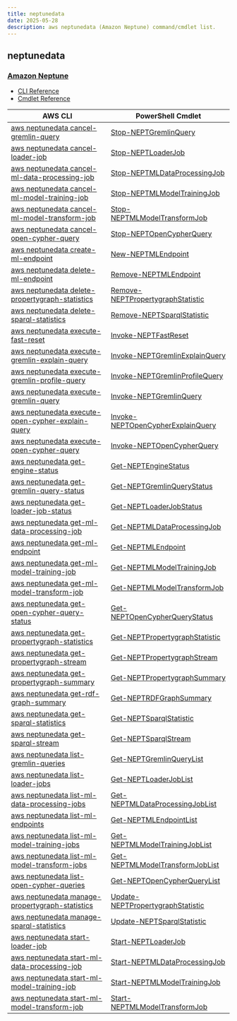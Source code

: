 ```yaml
---
title: neptunedata
date: 2025-05-28
description: aws neptunedata (Amazon Neptune) command/cmdlet list.
---
```


## neptunedata

### [Amazon Neptune](https://aws.amazon.com/neptune/)

* [CLI Reference](https://awscli.amazonaws.com/v2/documentation/api/latest/reference/neptunedata/index.html)
* [Cmdlet Reference](https://docs.aws.amazon.com/powershell/latest/reference/items/Neptunedata_cmdlets.html)

|AWS CLI|PowerShell Cmdlet|
|----|----|
|[aws neptunedata cancel-gremlin-query](https://awscli.amazonaws.com/v2/documentation/api/latest/reference/neptunedata/cancel-gremlin-query.html)|[Stop-NEPTGremlinQuery](https://docs.aws.amazon.com/powershell/latest/reference/items/Stop-NEPTGremlinQuery.html)|
|[aws neptunedata cancel-loader-job](https://awscli.amazonaws.com/v2/documentation/api/latest/reference/neptunedata/cancel-loader-job.html)|[Stop-NEPTLoaderJob](https://docs.aws.amazon.com/powershell/latest/reference/items/Stop-NEPTLoaderJob.html)|
|[aws neptunedata cancel-ml-data-processing-job](https://awscli.amazonaws.com/v2/documentation/api/latest/reference/neptunedata/cancel-ml-data-processing-job.html)|[Stop-NEPTMLDataProcessingJob](https://docs.aws.amazon.com/powershell/latest/reference/items/Stop-NEPTMLDataProcessingJob.html)|
|[aws neptunedata cancel-ml-model-training-job](https://awscli.amazonaws.com/v2/documentation/api/latest/reference/neptunedata/cancel-ml-model-training-job.html)|[Stop-NEPTMLModelTrainingJob](https://docs.aws.amazon.com/powershell/latest/reference/items/Stop-NEPTMLModelTrainingJob.html)|
|[aws neptunedata cancel-ml-model-transform-job](https://awscli.amazonaws.com/v2/documentation/api/latest/reference/neptunedata/cancel-ml-model-transform-job.html)|[Stop-NEPTMLModelTransformJob](https://docs.aws.amazon.com/powershell/latest/reference/items/Stop-NEPTMLModelTransformJob.html)|
|[aws neptunedata cancel-open-cypher-query](https://awscli.amazonaws.com/v2/documentation/api/latest/reference/neptunedata/cancel-open-cypher-query.html)|[Stop-NEPTOpenCypherQuery](https://docs.aws.amazon.com/powershell/latest/reference/items/Stop-NEPTOpenCypherQuery.html)|
|[aws neptunedata create-ml-endpoint](https://awscli.amazonaws.com/v2/documentation/api/latest/reference/neptunedata/create-ml-endpoint.html)|[New-NEPTMLEndpoint](https://docs.aws.amazon.com/powershell/latest/reference/items/New-NEPTMLEndpoint.html)|
|[aws neptunedata delete-ml-endpoint](https://awscli.amazonaws.com/v2/documentation/api/latest/reference/neptunedata/delete-ml-endpoint.html)|[Remove-NEPTMLEndpoint](https://docs.aws.amazon.com/powershell/latest/reference/items/Remove-NEPTMLEndpoint.html)|
|[aws neptunedata delete-propertygraph-statistics](https://awscli.amazonaws.com/v2/documentation/api/latest/reference/neptunedata/delete-propertygraph-statistics.html)|[Remove-NEPTPropertygraphStatistic](https://docs.aws.amazon.com/powershell/latest/reference/items/Remove-NEPTPropertygraphStatistic.html)|
|[aws neptunedata delete-sparql-statistics](https://awscli.amazonaws.com/v2/documentation/api/latest/reference/neptunedata/delete-sparql-statistics.html)|[Remove-NEPTSparqlStatistic](https://docs.aws.amazon.com/powershell/latest/reference/items/Remove-NEPTSparqlStatistic.html)|
|[aws neptunedata execute-fast-reset](https://awscli.amazonaws.com/v2/documentation/api/latest/reference/neptunedata/execute-fast-reset.html)|[Invoke-NEPTFastReset](https://docs.aws.amazon.com/powershell/latest/reference/items/Invoke-NEPTFastReset.html)|
|[aws neptunedata execute-gremlin-explain-query](https://awscli.amazonaws.com/v2/documentation/api/latest/reference/neptunedata/execute-gremlin-explain-query.html)|[Invoke-NEPTGremlinExplainQuery](https://docs.aws.amazon.com/powershell/latest/reference/items/Invoke-NEPTGremlinExplainQuery.html)|
|[aws neptunedata execute-gremlin-profile-query](https://awscli.amazonaws.com/v2/documentation/api/latest/reference/neptunedata/execute-gremlin-profile-query.html)|[Invoke-NEPTGremlinProfileQuery](https://docs.aws.amazon.com/powershell/latest/reference/items/Invoke-NEPTGremlinProfileQuery.html)|
|[aws neptunedata execute-gremlin-query](https://awscli.amazonaws.com/v2/documentation/api/latest/reference/neptunedata/execute-gremlin-query.html)|[Invoke-NEPTGremlinQuery](https://docs.aws.amazon.com/powershell/latest/reference/items/Invoke-NEPTGremlinQuery.html)|
|[aws neptunedata execute-open-cypher-explain-query](https://awscli.amazonaws.com/v2/documentation/api/latest/reference/neptunedata/execute-open-cypher-explain-query.html)|[Invoke-NEPTOpenCypherExplainQuery](https://docs.aws.amazon.com/powershell/latest/reference/items/Invoke-NEPTOpenCypherExplainQuery.html)|
|[aws neptunedata execute-open-cypher-query](https://awscli.amazonaws.com/v2/documentation/api/latest/reference/neptunedata/execute-open-cypher-query.html)|[Invoke-NEPTOpenCypherQuery](https://docs.aws.amazon.com/powershell/latest/reference/items/Invoke-NEPTOpenCypherQuery.html)|
|[aws neptunedata get-engine-status](https://awscli.amazonaws.com/v2/documentation/api/latest/reference/neptunedata/get-engine-status.html)|[Get-NEPTEngineStatus](https://docs.aws.amazon.com/powershell/latest/reference/items/Get-NEPTEngineStatus.html)|
|[aws neptunedata get-gremlin-query-status](https://awscli.amazonaws.com/v2/documentation/api/latest/reference/neptunedata/get-gremlin-query-status.html)|[Get-NEPTGremlinQueryStatus](https://docs.aws.amazon.com/powershell/latest/reference/items/Get-NEPTGremlinQueryStatus.html)|
|[aws neptunedata get-loader-job-status](https://awscli.amazonaws.com/v2/documentation/api/latest/reference/neptunedata/get-loader-job-status.html)|[Get-NEPTLoaderJobStatus](https://docs.aws.amazon.com/powershell/latest/reference/items/Get-NEPTLoaderJobStatus.html)|
|[aws neptunedata get-ml-data-processing-job](https://awscli.amazonaws.com/v2/documentation/api/latest/reference/neptunedata/get-ml-data-processing-job.html)|[Get-NEPTMLDataProcessingJob](https://docs.aws.amazon.com/powershell/latest/reference/items/Get-NEPTMLDataProcessingJob.html)|
|[aws neptunedata get-ml-endpoint](https://awscli.amazonaws.com/v2/documentation/api/latest/reference/neptunedata/get-ml-endpoint.html)|[Get-NEPTMLEndpoint](https://docs.aws.amazon.com/powershell/latest/reference/items/Get-NEPTMLEndpoint.html)|
|[aws neptunedata get-ml-model-training-job](https://awscli.amazonaws.com/v2/documentation/api/latest/reference/neptunedata/get-ml-model-training-job.html)|[Get-NEPTMLModelTrainingJob](https://docs.aws.amazon.com/powershell/latest/reference/items/Get-NEPTMLModelTrainingJob.html)|
|[aws neptunedata get-ml-model-transform-job](https://awscli.amazonaws.com/v2/documentation/api/latest/reference/neptunedata/get-ml-model-transform-job.html)|[Get-NEPTMLModelTransformJob](https://docs.aws.amazon.com/powershell/latest/reference/items/Get-NEPTMLModelTransformJob.html)|
|[aws neptunedata get-open-cypher-query-status](https://awscli.amazonaws.com/v2/documentation/api/latest/reference/neptunedata/get-open-cypher-query-status.html)|[Get-NEPTOpenCypherQueryStatus](https://docs.aws.amazon.com/powershell/latest/reference/items/Get-NEPTOpenCypherQueryStatus.html)|
|[aws neptunedata get-propertygraph-statistics](https://awscli.amazonaws.com/v2/documentation/api/latest/reference/neptunedata/get-propertygraph-statistics.html)|[Get-NEPTPropertygraphStatistic](https://docs.aws.amazon.com/powershell/latest/reference/items/Get-NEPTPropertygraphStatistic.html)|
|[aws neptunedata get-propertygraph-stream](https://awscli.amazonaws.com/v2/documentation/api/latest/reference/neptunedata/get-propertygraph-stream.html)|[Get-NEPTPropertygraphStream](https://docs.aws.amazon.com/powershell/latest/reference/items/Get-NEPTPropertygraphStream.html)|
|[aws neptunedata get-propertygraph-summary](https://awscli.amazonaws.com/v2/documentation/api/latest/reference/neptunedata/get-propertygraph-summary.html)|[Get-NEPTPropertygraphSummary](https://docs.aws.amazon.com/powershell/latest/reference/items/Get-NEPTPropertygraphSummary.html)|
|[aws neptunedata get-rdf-graph-summary](https://awscli.amazonaws.com/v2/documentation/api/latest/reference/neptunedata/get-rdf-graph-summary.html)|[Get-NEPTRDFGraphSummary](https://docs.aws.amazon.com/powershell/latest/reference/items/Get-NEPTRDFGraphSummary.html)|
|[aws neptunedata get-sparql-statistics](https://awscli.amazonaws.com/v2/documentation/api/latest/reference/neptunedata/get-sparql-statistics.html)|[Get-NEPTSparqlStatistic](https://docs.aws.amazon.com/powershell/latest/reference/items/Get-NEPTSparqlStatistic.html)|
|[aws neptunedata get-sparql-stream](https://awscli.amazonaws.com/v2/documentation/api/latest/reference/neptunedata/get-sparql-stream.html)|[Get-NEPTSparqlStream](https://docs.aws.amazon.com/powershell/latest/reference/items/Get-NEPTSparqlStream.html)|
|[aws neptunedata list-gremlin-queries](https://awscli.amazonaws.com/v2/documentation/api/latest/reference/neptunedata/list-gremlin-queries.html)|[Get-NEPTGremlinQueryList](https://docs.aws.amazon.com/powershell/latest/reference/items/Get-NEPTGremlinQueryList.html)|
|[aws neptunedata list-loader-jobs](https://awscli.amazonaws.com/v2/documentation/api/latest/reference/neptunedata/list-loader-jobs.html)|[Get-NEPTLoaderJobList](https://docs.aws.amazon.com/powershell/latest/reference/items/Get-NEPTLoaderJobList.html)|
|[aws neptunedata list-ml-data-processing-jobs](https://awscli.amazonaws.com/v2/documentation/api/latest/reference/neptunedata/list-ml-data-processing-jobs.html)|[Get-NEPTMLDataProcessingJobList](https://docs.aws.amazon.com/powershell/latest/reference/items/Get-NEPTMLDataProcessingJobList.html)|
|[aws neptunedata list-ml-endpoints](https://awscli.amazonaws.com/v2/documentation/api/latest/reference/neptunedata/list-ml-endpoints.html)|[Get-NEPTMLEndpointList](https://docs.aws.amazon.com/powershell/latest/reference/items/Get-NEPTMLEndpointList.html)|
|[aws neptunedata list-ml-model-training-jobs](https://awscli.amazonaws.com/v2/documentation/api/latest/reference/neptunedata/list-ml-model-training-jobs.html)|[Get-NEPTMLModelTrainingJobList](https://docs.aws.amazon.com/powershell/latest/reference/items/Get-NEPTMLModelTrainingJobList.html)|
|[aws neptunedata list-ml-model-transform-jobs](https://awscli.amazonaws.com/v2/documentation/api/latest/reference/neptunedata/list-ml-model-transform-jobs.html)|[Get-NEPTMLModelTransformJobList](https://docs.aws.amazon.com/powershell/latest/reference/items/Get-NEPTMLModelTransformJobList.html)|
|[aws neptunedata list-open-cypher-queries](https://awscli.amazonaws.com/v2/documentation/api/latest/reference/neptunedata/list-open-cypher-queries.html)|[Get-NEPTOpenCypherQueryList](https://docs.aws.amazon.com/powershell/latest/reference/items/Get-NEPTOpenCypherQueryList.html)|
|[aws neptunedata manage-propertygraph-statistics](https://awscli.amazonaws.com/v2/documentation/api/latest/reference/neptunedata/manage-propertygraph-statistics.html)|[Update-NEPTPropertygraphStatistic](https://docs.aws.amazon.com/powershell/latest/reference/items/Update-NEPTPropertygraphStatistic.html)|
|[aws neptunedata manage-sparql-statistics](https://awscli.amazonaws.com/v2/documentation/api/latest/reference/neptunedata/manage-sparql-statistics.html)|[Update-NEPTSparqlStatistic](https://docs.aws.amazon.com/powershell/latest/reference/items/Update-NEPTSparqlStatistic.html)|
|[aws neptunedata start-loader-job](https://awscli.amazonaws.com/v2/documentation/api/latest/reference/neptunedata/start-loader-job.html)|[Start-NEPTLoaderJob](https://docs.aws.amazon.com/powershell/latest/reference/items/Start-NEPTLoaderJob.html)|
|[aws neptunedata start-ml-data-processing-job](https://awscli.amazonaws.com/v2/documentation/api/latest/reference/neptunedata/start-ml-data-processing-job.html)|[Start-NEPTMLDataProcessingJob](https://docs.aws.amazon.com/powershell/latest/reference/items/Start-NEPTMLDataProcessingJob.html)|
|[aws neptunedata start-ml-model-training-job](https://awscli.amazonaws.com/v2/documentation/api/latest/reference/neptunedata/start-ml-model-training-job.html)|[Start-NEPTMLModelTrainingJob](https://docs.aws.amazon.com/powershell/latest/reference/items/Start-NEPTMLModelTrainingJob.html)|
|[aws neptunedata start-ml-model-transform-job](https://awscli.amazonaws.com/v2/documentation/api/latest/reference/neptunedata/start-ml-model-transform-job.html)|[Start-NEPTMLModelTransformJob](https://docs.aws.amazon.com/powershell/latest/reference/items/Start-NEPTMLModelTransformJob.html)|

